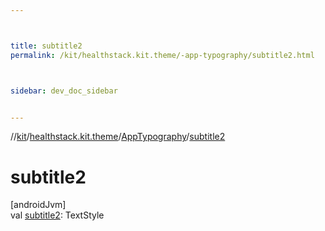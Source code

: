 ```yaml
---



title: subtitle2
permalink: /kit/healthstack.kit.theme/-app-typography/subtitle2.html



sidebar: dev_doc_sidebar


---
```




//[kit](/kit.html)/[healthstack.kit.theme](../index.html)/[AppTypography](index.html)/[subtitle2](subtitle2.html)



# subtitle2



[androidJvm]\
val [subtitle2](subtitle2.html): TextStyle






